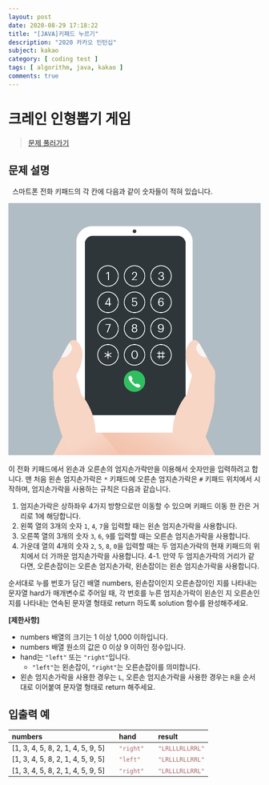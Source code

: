 ```yaml
---
layout: post
date: 2020-08-29 17:18:22
title: "[JAVA]키패드 누르기"
description: "2020 카카오 인턴십"
subject: kakao
category: [ coding test ]
tags: [ algorithm, java, kakao ]
comments: true
---
```


# 크레인 인형뽑기 게임

> [문제 풀러가기](https://programmers.co.kr/learn/courses/30/lessons/67256)

## 문제 설명

&nbsp; 스마트폰 전화 키패드의 각 칸에 다음과 같이 숫자들이 적혀 있습니다.

![01](/assets/img/cote/kakao_phone1.png)

이 전화 키패드에서 왼손과 오른손의 엄지손가락만을 이용해서 숫자만을 입력하려고 합니다.
맨 처음 왼손 엄지손가락은 `*` 키패드에 오른손 엄지손가락은 `#` 키패드 위치에서 시작하며, 엄지손가락을 사용하는 규칙은 다음과 같습니다.

1. 엄지손가락은 상하좌우 4가지 방향으로만 이동할 수 있으며 키패드 이동 한 칸은 거리로 1에 해당합니다.
2. 왼쪽 열의 3개의 숫자 `1`, `4`, `7`을 입력할 때는 왼손 엄지손가락을 사용합니다.
3. 오른쪽 열의 3개의 숫자 `3`, `6`, `9`를 입력할 때는 오른손 엄지손가락을 사용합니다.
4. 가운데 열의 4개의 숫자 `2`, `5`, `8`, `0`을 입력할 때는 두 엄지손가락의 현재 키패드의 위치에서 더 가까운 엄지손가락을 사용합니다.
  4-1. 만약 두 엄지손가락의 거리가 같다면, 오른손잡이는 오른손 엄지손가락, 왼손잡이는 왼손 엄지손가락을 사용합니다.

순서대로 누를 번호가 담긴 배열 numbers, 왼손잡이인지 오른손잡이인 지를 나타내는 문자열 hard가 매개변수로 주어일 때, 각 번호를 누른
엄지손가락이 왼손인 지 오른손인 지를 나타내는 연속된 문자열 형태로 return 하도록 solution 함수를 완성해주세요.

**[제한사항]**

+ numbers 배열의 크기는 1 이상 1,000 이하입니다.
+ numbers 배열 원소의 값은 0 이상 9 이하인 정수입니다.
+ hand는 `"left"` 또는 `"right"`입니다.
  + `"left"`는 왼손잡이, `"right"`는 오른손잡이를 의미합니다.
+ 왼손 엄지손가락을 사용한 경우는 `L`, 오른손 엄지손가락을 사용한 경우는 `R`을 순서대로 이어붙여 문자열 형태로 return 해주세요.

## 입출력 예

| numbers |    | hand |    | result |
|:---|:---:|:---|:---:|:---|
| [1, 3, 4, 5, 8, 2, 1, 4, 5, 9, 5] || <code style="color:#a96767">"right"</code> || <code style="color:#a96767">"LRLLLRLLRRL"</code> |
| [1, 3, 4, 5, 8, 2, 1, 4, 5, 9, 5] || <code style="color:#a96767">"left"</code> || <code style="color:#a96767">"LRLLLRLLRRL"</code> |
| [1, 3, 4, 5, 8, 2, 1, 4, 5, 9, 5] || <code style="color:#a96767">"right"</code> || <code style="color:#a96767">"LRLLLRLLRRL"</code> |
